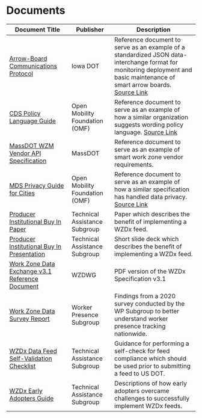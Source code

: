 # Documents
Document Title | Publisher | Description 
---|---|---
[Arrow-Board Communications Protocol](/documents/Arrow_Board_Communications_Protocol.pdf) | Iowa DOT | Reference document to serve as an example of a standardized JSON data-interchange format for monitoring deployment and basic maintenance of smart arrow boards. [Source Link](https://iowadot.gov/erl/current/IM/content/486.12ab.pdf)
[CDS Policy Language Guide](/documents/CDS_Policy_Language_Guide.pdf) | Open Mobility Foundation (OMF) | Reference document to serve as an example of how a similar organization suggests wording policy language. [Source Link](https://github.com/openmobilityfoundation/governance/blob/main/technical/OMF-CDS-Policy-Language-Guidance.md)
[MassDOT WZM Vendor API Specification](/documents/SWZ_Manager_Application_Vendor_API_Specification.pdf) | MassDOT | Reference document to serve as an example of smart work zone vendor requirements. 
[MDS Privacy Guide for Cities](/documents/MDS_Privacy_Guide_for_Cities.pdf) | Open Mobility Foundation (OMF) | Reference document to serve as an example of how a similar specification has handled data privacy. [Source Link](https://github.com/openmobilityfoundation/governance/blob/main/documents/OMF-MDS-Privacy-Guide-for-Cities.pdf)
[Producer Institutional Buy In Paper](/documents/Producer_Institutional_Buy_In_Paper.pdf) | Technical Assistance Subgroup | Paper which describes the benefit of implementing a WZDx feed.  
[Producer Institutional Buy In Presentation](/documents/Producer_Institutional_Buy_In_Presentation.pptx) | Technical Assistance Subgroup | Short slide deck which describes the benefit of implementing a WZDx feed.
[Work Zone Data Exchange v3.1 Reference Document](/documents/Work_Zone_Data_Exchange_v3.1_Reference_Document.pdf) | WZDWG | PDF version of the WZDx Specification v3.1 
[Work Zone Data Survey Report](/documents/Work_Zone_Data_Survey_Report_2021-03-08.pdf) | Worker Presence Subgroup | Findings from a 2020 survey conducted by the WP Subgroup to better understand worker presence tracking nationwide. 
[WZDx Data Feed Self-Validation Checklist](/documents/WZDx_Data_Feed_Self-Validation_Checklist.docx) | Technical Assistance Subgroup | Guidance for performing a self-check for feed compliance which should be used prior to submitting a feed to US DOT. 
[WZDx Early Adopters Guide](/documents/WZDx_Early_Adopters_Guide.pdf) | Technical Assistance Subgroup | Descriptions of how early adopters overcame challenges to successfully implement WZDx feeds. 
